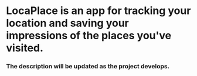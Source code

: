 # LocaPlace is an app for tracking your location and saving your impressions of the places you've visited. 
### The description will be updated as the project develops.
